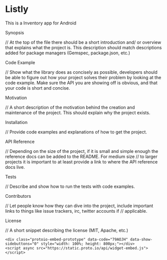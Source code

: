 # Listly
This is a Inventory app for Android




Synopsis

// At the top of the file there should be a short introduction and/ or overview that explains what the project is. This description should match descriptions added for package managers (Gemspec, package.json, etc.)

Code Example

// Show what the library does as concisely as possible, developers should be able to figure out how your project solves their problem by looking at the code example. Make sure the API you are showing off is obvious, and that your code is short and concise.

Motivation

// A short description of the motivation behind the creation and maintenance of the project. This should explain why the project exists.

Installation

// Provide code examples and explanations of how to get the project.

API Reference

// Depending on the size of the project, if it is small and simple enough the reference docs can be added to the README. For medium size // to larger projects it is important to at least provide a link to where the API reference docs live.

Tests

// Describe and show how to run the tests with code examples.

Contributors

// Let people know how they can dive into the project, include important links to things like issue trackers, irc, twitter accounts if
// applicable.

License

// A short snippet describing the license (MIT, Apache, etc.)
```
<div class="protoio-embed-prototype" data-code="79AOJH" data-show-sidebuttons="0" style="width: 100%; height: 800px;"></div>
<script async src="https://static.proto.io/api/widget-embed.js"></script>
```
